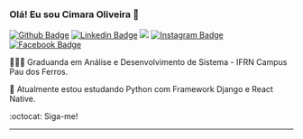 ### Olá! Eu sou Cimara Oliveira  👋

[![Github Badge](https://img.shields.io/badge/GitHub-100000?style=for-the-badge&logo=github&logoColor=white)](https://github.com/CimaraOliveira/)
[![Linkedin Badge](https://img.shields.io/badge/LinkedIn-0077B5?style=for-the-badge&logo=linkedin&logoColor=white)](https://www.linkedin.com/in/cimara-oliveira-6aa54a144/)
<a href = "mailto:cimarinhaoliveira1@gmail.com"><img src="https://img.shields.io/badge/Gmail-D14836?style=for-the-badge&logo=gmail&logoColor=white" target="_blank"></a>
[![Instagram Badge](https://img.shields.io/badge/Instagram-E4405F?style=for-the-badge&logo=instagram&logoColor=white)](https://www.instagram.com/cimara321/)
[![Facebook Badge](https://img.shields.io/badge/Facebook-1877F2?style=for-the-badge&logo=facebook&logoColor=white)](https://www.facebook.com/cimara.oliveira.1/)


 

<!-- - 🔭 I’m currently working on ... -->
👨🏻‍💻 Graduanda em Análise e Desenvolvimento de Sistema - IFRN Campus Pau dos Ferros.

🌱 Atualmente estou estudando Python com Framework Django e React Native.

:octocat: Siga-me!


----------------------------------------------------------------------------------

<!--![Python Badge](https://img.shields.io/badge/Python-FFD43B?style=for-the-badge&logo=python&logoColor=darkgreen)
![Django Badge](https://img.shields.io/badge/Django-092E20?style=for-the-badge&logo=django&logoColor=green)
![Java Badge](https://img.shields.io/badge/Java-ED8B00?style=for-the-badge&logo=java&logoColor=white)
![Springer Badge](https://img.shields.io/badge/Spring-6DB33F?style=for-the-badge&logo=spring&logoColor=white)
![PHP Badge](https://img.shields.io/badge/PHP-777BB4?style=for-the-badge&logo=php&logoColor=white)
![C++ Badge](https://img.shields.io/badge/C%2B%2B-00599C?style=for-the-badge&logo=c%2B%2B&logoColor=white)
![Mysql Badge](https://img.shields.io/badge/MySQL-00000F?style=for-the-badge&logo=mysql&logoColor=white)
![Html Badge](https://img.shields.io/badge/HTML5-E34F26?style=for-the-badge&logo=html5&logoColor=white)
![CSS Badge](https://img.shields.io/badge/CSS3-1572B6?style=for-the-badge&logo=css3&logoColor=white)
![Git Badge](https://img.shields.io/badge/Git-F05032?style=for-the-badge&logo=git&logoColor=white)-->





<!-- - 🤔 I’m looking for help with ... -->
<!-- - 💬 Ask me about ... -->
<!-- - 📫 How to reach me: ... -->
<!-- - 😄 Pronouns: ... -->
<!-- - ⚡ Fun fact: ... -->



